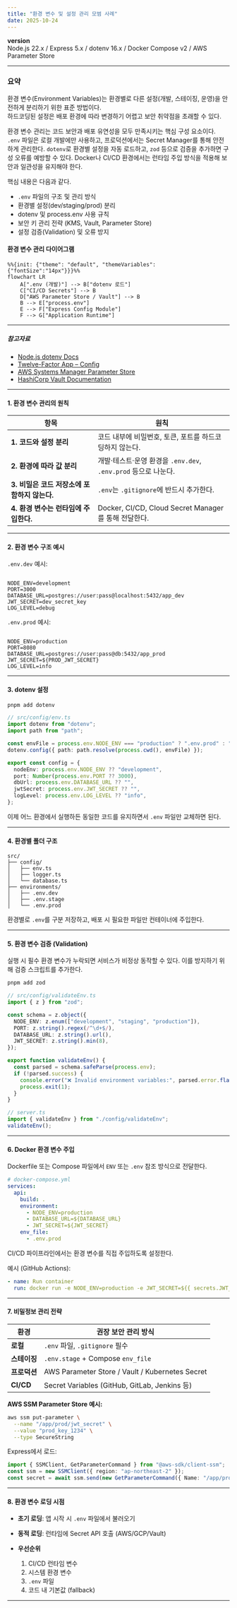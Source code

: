 ```yaml
---
title: "환경 변수 및 설정 관리 모범 사례"
date: 2025-10-24
---
```


**version**  
Node.js 22.x / Express 5.x / dotenv 16.x / Docker Compose v2 / AWS Parameter Store

---

### 요약  
환경 변수(Environment Variables)는 환경별로 다른 설정(개발, 스테이징, 운영)을 안전하게 분리하기 위한 표준 방법이다.  
하드코딩된 설정은 배포 환경에 따라 변경하기 어렵고 보안 취약점을 초래할 수 있다.  


환경 변수 관리는 코드 보안과 배포 유연성을 모두 만족시키는 핵심 구성 요소이다.
`.env` 파일은 로컬 개발에만 사용하고, 프로덕션에서는 Secret Manager를 통해 안전하게 관리한다.
`dotenv`로 환경별 설정을 자동 로드하고, `zod` 등으로 검증을 추가하면 구성 오류를 예방할 수 있다.
Docker나 CI/CD 환경에서는 런타임 주입 방식을 적용해 보안과 일관성을 유지해야 한다.


핵심 내용은 다음과 같다.  
- `.env` 파일의 구조 및 관리 방식  
- 환경별 설정(dev/staging/prod) 분리  
- dotenv 및 process.env 사용 규칙  
- 보안 키 관리 전략 (KMS, Vault, Parameter Store)  
- 설정 검증(Validation) 및 오류 방지  

#### 환경 변수 관리 다이어그램

```mermaid
%%{init: {"theme": "default", "themeVariables": {"fontSize":"14px"}}}%%
flowchart LR
    A[".env (개발)"] --> B["dotenv 로드"]
    C["CI/CD Secrets"] --> B
    D["AWS Parameter Store / Vault"] --> B
    B --> E["process.env"]
    E --> F["Express Config Module"]
    F --> G["Application Runtime"]
```

---

##### 참고자료  
- [Node.js dotenv Docs](https://github.com/motdotla/dotenv)  
- [Twelve-Factor App – Config](https://12factor.net/config)  
- [AWS Systems Manager Parameter Store](https://docs.aws.amazon.com/systems-manager/latest/userguide/systems-manager-parameter-store.html)  
- [HashiCorp Vault Documentation](https://developer.hashicorp.com/vault/docs)  

---

#### 1. 환경 변수 관리의 원칙  

| 항목 | 원칙 |
|------|------|
| **1. 코드와 설정 분리** | 코드 내부에 비밀번호, 토큰, 포트를 하드코딩하지 않는다. |
| **2. 환경에 따라 값 분리** | 개발·테스트·운영 환경을 `.env.dev`, `.env.prod` 등으로 나눈다. |
| **3. 비밀은 코드 저장소에 포함하지 않는다.** | `.env`는 `.gitignore`에 반드시 추가한다. |
| **4. 환경 변수는 런타임에 주입한다.** | Docker, CI/CD, Cloud Secret Manager를 통해 전달한다. |

---

#### 2. 환경 변수 구조 예시  

`.env.dev` 예시:
```

NODE_ENV=development
PORT=3000
DATABASE_URL=postgres://user:pass@localhost:5432/app_dev
JWT_SECRET=dev_secret_key
LOG_LEVEL=debug

```

`.env.prod` 예시:
```

NODE_ENV=production
PORT=8080
DATABASE_URL=postgres://user:pass@db:5432/app_prod
JWT_SECRET=${PROD_JWT_SECRET}
LOG_LEVEL=info

````

---

#### 3. dotenv 설정  

```bash
pnpm add dotenv
````

```typescript
// src/config/env.ts
import dotenv from "dotenv";
import path from "path";

const envFile = process.env.NODE_ENV === "production" ? ".env.prod" : ".env.dev";
dotenv.config({ path: path.resolve(process.cwd(), envFile) });

export const config = {
  nodeEnv: process.env.NODE_ENV ?? "development",
  port: Number(process.env.PORT ?? 3000),
  dbUrl: process.env.DATABASE_URL ?? "",
  jwtSecret: process.env.JWT_SECRET ?? "",
  logLevel: process.env.LOG_LEVEL ?? "info",
};
```

이제 어느 환경에서 실행하든 동일한 코드를 유지하면서 `.env` 파일만 교체하면 된다.

---

#### 4. 환경별 폴더 구조

```plaintext
src/
├── config/
│   ├── env.ts
│   ├── logger.ts
│   └── database.ts
├── environments/
│   ├── .env.dev
│   ├── .env.stage
│   └── .env.prod
```

환경별로 `.env`를 구분 저장하고, 배포 시 필요한 파일만 컨테이너에 주입한다.

---

#### 5. 환경 변수 검증 (Validation)

실행 시 필수 환경 변수가 누락되면 서비스가 비정상 동작할 수 있다.
이를 방지하기 위해 검증 스크립트를 추가한다.

```bash
pnpm add zod
```

```typescript
// src/config/validateEnv.ts
import { z } from "zod";

const schema = z.object({
  NODE_ENV: z.enum(["development", "staging", "production"]),
  PORT: z.string().regex(/^\d+$/),
  DATABASE_URL: z.string().url(),
  JWT_SECRET: z.string().min(8),
});

export function validateEnv() {
  const parsed = schema.safeParse(process.env);
  if (!parsed.success) {
    console.error("❌ Invalid environment variables:", parsed.error.flatten().fieldErrors);
    process.exit(1);
  }
}
```

```typescript
// server.ts
import { validateEnv } from "./config/validateEnv";
validateEnv();
```

---

#### 6. Docker 환경 변수 주입

Dockerfile 또는 Compose 파일에서 `ENV` 또는 `.env` 참조 방식으로 전달한다.

```yaml
# docker-compose.yml
services:
  api:
    build: .
    environment:
      - NODE_ENV=production
      - DATABASE_URL=${DATABASE_URL}
      - JWT_SECRET=${JWT_SECRET}
    env_file:
      - .env.prod
```

CI/CD 파이프라인에서는 환경 변수를 직접 주입하도록 설정한다.

예시 (GitHub Actions):

```yaml
- name: Run container
  run: docker run -e NODE_ENV=production -e JWT_SECRET=${{ secrets.JWT_SECRET }} my-app
```

---

#### 7. 비밀정보 관리 전략

| 환경        | 권장 보안 관리 방식                                     |
| --------- | ----------------------------------------------- |
| **로컬**    | `.env` 파일, `.gitignore` 필수                      |
| **스테이징**  | `.env.stage` + Compose `env_file`               |
| **프로덕션**  | AWS Parameter Store / Vault / Kubernetes Secret |
| **CI/CD** | Secret Variables (GitHub, GitLab, Jenkins 등)    |

**AWS SSM Parameter Store 예시:**

```bash
aws ssm put-parameter \
  --name "/app/prod/jwt_secret" \
  --value "prod_key_1234" \
  --type SecureString
```

Express에서 로드:

```typescript
import { SSMClient, GetParameterCommand } from "@aws-sdk/client-ssm";
const ssm = new SSMClient({ region: "ap-northeast-2" });
const secret = await ssm.send(new GetParameterCommand({ Name: "/app/prod/jwt_secret", WithDecryption: true }));
```

---

#### 8. 환경 변수 로딩 시점

* **초기 로딩**: 앱 시작 시 `.env` 파일에서 불러오기
* **동적 로딩**: 런타임에 Secret API 호출 (AWS/GCP/Vault)
* **우선순위**

  1. CI/CD 런타임 변수
  2. 시스템 환경 변수
  3. `.env` 파일
  4. 코드 내 기본값 (fallback)

---

